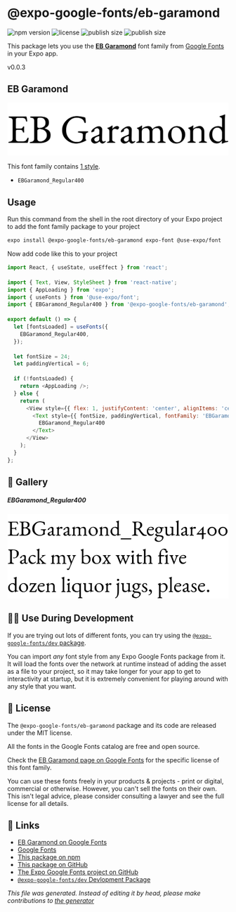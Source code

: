 # @expo-google-fonts/eb-garamond

![npm version](https://flat.badgen.net/npm/v/@expo-google-fonts/eb-garamond)
![license](https://flat.badgen.net/github/license/expo/google-fonts)
![publish size](https://flat.badgen.net/packagephobia/install/@expo-google-fonts/eb-garamond)
![publish size](https://flat.badgen.net/packagephobia/publish/@expo-google-fonts/eb-garamond)

This package lets you use the [**EB Garamond**](https://fonts.google.com/specimen/EB+Garamond) font family from [Google Fonts](https://fonts.google.com/) in your Expo app.

v0.0.3

## EB Garamond

![EB Garamond](./font-family.png)

This font family contains [1 style](#gallery).

- `EBGaramond_Regular400`

## Usage

Run this command from the shell in the root directory of your Expo project to add the font family package to your project
```sh
expo install @expo-google-fonts/eb-garamond expo-font @use-expo/font
```

Now add code like this to your project
```js
import React, { useState, useEffect } from 'react';

import { Text, View, StyleSheet } from 'react-native';
import { AppLoading } from 'expo';
import { useFonts } from '@use-expo/font';
import { EBGaramond_Regular400 } from '@expo-google-fonts/eb-garamond';

export default () => {
  let [fontsLoaded] = useFonts({
    EBGaramond_Regular400,
  });

  let fontSize = 24;
  let paddingVertical = 6;

  if (!fontsLoaded) {
    return <AppLoading />;
  } else {
    return (
      <View style={{ flex: 1, justifyContent: 'center', alignItems: 'center' }}>
        <Text style={{ fontSize, paddingVertical, fontFamily: 'EBGaramond_Regular400' }}>
          EBGaramond_Regular400
        </Text>
      </View>
    );
  }
};

```

## 🔡 Gallery

##### EBGaramond_Regular400
![EBGaramond_Regular400](./45b9fd8b021be544bd8edb0bce9007faafdc3029fdb0f19e4deb80b50e9c4adb.ttf.png)


## 👩‍💻 Use During Development

If you are trying out lots of different fonts, you can try using the [`@expo-google-fonts/dev` package](https://github.com/expo/google-fonts/tree/master/font-packages/dev#readme).

You can import *any* font style from any Expo Google Fonts package from it. It will load the fonts
over the network at runtime instead of adding the asset as a file to your project, so it may take longer
for your app to get to interactivity at startup, but it is extremely convenient
for playing around with any style that you want.

## 📖 License

The `@expo-google-fonts/eb-garamond` package and its code are released under the MIT license.

All the fonts in the Google Fonts catalog are free and open source.

Check the [EB Garamond page on Google Fonts](https://fonts.google.com/specimen/EB+Garamond) for the specific license of this font family.

You can use these fonts freely in your products & projects - print or digital, commercial or otherwise. However, you can't sell the fonts on their own. This isn't legal advice, please consider consulting a lawyer and see the full license for all details.

## 🔗 Links

- [EB Garamond on Google Fonts](https://fonts.google.com/specimen/EB+Garamond)
- [Google Fonts](https://fonts.google.com/)
- [This package on npm](https://www.npmjs.com/package/@expo-google-fonts/eb-garamond)
- [This package on GitHub](https://github.com/expo/google-fonts/tree/master/font-packages/eb-garamond)
- [The Expo Google Fonts project on GitHub](https://github.com/expo/google-fonts)
- [`@expo-google-fonts/dev` Devlopment Package](https://github.com/expo/google-fonts/tree/master/font-packages/dev)


*This file was generated. Instead of editing it by head, please make contributions to [the generator](https://github.com/expo/google-fonts/tree/master/packages/generator)*
